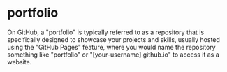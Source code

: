 # portfolio
On GitHub, a "portfolio" is typically referred to as a repository that is specifically designed to showcase your projects and skills, usually hosted using the "GitHub Pages" feature, where you would name the repository something like "portfolio" or "[your-username].github.io" to access it as a website. 
